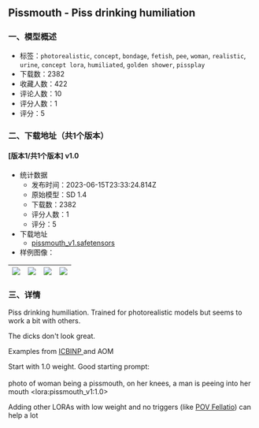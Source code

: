 ## Pissmouth - Piss drinking humiliation 
### 一、模型概述

- 标签：`photorealistic`, `concept`, `bondage`, `fetish`, `pee`, `woman`, `realistic`, `urine`, `concept lora`, `humiliated`, `golden shower`, `pissplay`
- 下载数：2382
- 收藏人数：422
- 评论人数：10
- 评分人数：1
- 评分：5

### 二、下载地址（共1个版本）

#### [版本1/共1个版本] v1.0

- 统计数据
  - 发布时间：2023-06-15T23:33:24.814Z
  - 原始模型：SD 1.4
  - 下载数：2382
  - 评分人数：1
  - 评分：5
- 下载地址
  - [pissmouth_v1.safetensors](https://civitai.com/api/download/models/96901)
- 样例图像：

| <img src="https://image.civitai.com/xG1nkqKTMzGDvpLrqFT7WA/d466313c-0ab2-4d95-ba26-452bc02e73f7/width=450/1160356.jpeg" /> | <img src="https://image.civitai.com/xG1nkqKTMzGDvpLrqFT7WA/40455940-0b1b-4a8d-86d2-fdd56feadc47/width=450/1160354.jpeg" /> | <img src="https://image.civitai.com/xG1nkqKTMzGDvpLrqFT7WA/98661c5a-119c-4cb8-9759-13be4ac4b604/width=450/1160348.jpeg" /> | <img src="https://image.civitai.com/xG1nkqKTMzGDvpLrqFT7WA/32afdead-96a0-4895-927a-e73df173d52a/width=450/1160347.jpeg" /> |
| ---- | ---- | ---- | ---- |


### 三、详情
<p>Piss drinking humiliation. Trained for photorealistic models but seems to work a bit with others.<br /></p><p>The dicks don't look great.</p><p>Examples from <a target="_blank" rel="ugc" href="https://civitai.com/models/28059/icbinp-i-cant-believe-its-not-photography">ICBINP </a>and AOM<br /></p><p>Start with 1.0 weight. Good starting prompt:<br /><br />photo of woman being a pissmouth, on her knees, a man is peeing into her mouth &lt;lora:pissmouth_v1:1.0&gt;</p><p></p><p>Adding other LORAs with low weight and no triggers (like <a rel="ugc" href="https://civitai.com/models/25980/pov-fellatio">POV Fellatio</a>) can help a lot </p>